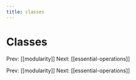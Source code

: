 ```yaml
---
title: classes
---
```


# Classes

Prev: [[modularity]] Next: [[essential-operations]]

Prev: [[modularity]] Next: [[essential-operations]]
